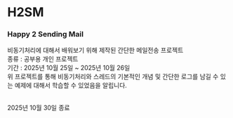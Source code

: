 # H2SM
### Happy 2 Sending Mail

비동기처리에 대해서 배워보기 위해 제작된 간단한 메일전송 프로젝트 <br>
종류 : 공부용 개인 프로젝트 <br>
기간 : 2025년 10월 25일 ~ 2025년 10월 26일 <br>
위 프로젝트를 통해 비동기처리와 스레드의 기본적인 개념 및 간단한 로그를 남길 수 있는 예제에 대해서 학습할 수 있었음을 알립니다. <br><br>

2025년 10월 30일 종료
